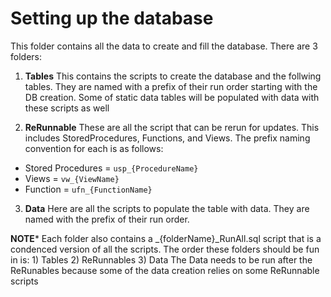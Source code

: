 # Setting up the database
This folder contains all the data to create and fill the database. There are 3 folders:

1. **Tables**
This contains the scripts to create the database and the follwing tables. They are named with a prefix of their run order starting with the DB creation.
Some of static data tables will be populated with data with these scripts as well

2. **ReRunnable**
These are all the script that can be rerun for updates. This includes StoredProcedures, Functions, and Views. The prefix naming convention for each is as follows:
- Stored Procedures = `usp_{ProcedureName}`
- Views = `vw_{ViewName}`
- Function = `ufn_{FunctionName}`

3. **Data**
Here are all the scripts to populate the table with data. They are named with the prefix of their run order.


**NOTE*** Each folder also contains a _{folderName}_RunAll.sql script that is a condenced version of all the scripts. The order these folders should be fun in is:
	1) Tables
	2) ReRunnables
	3) Data
The Data needs to be run after the ReRunables because some of the data creation relies on some ReRunnable scripts